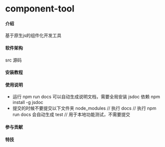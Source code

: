 # component-tool

#### 介绍
基于原生js的组件化开发工具

#### 软件架构
src 源码


#### 安装教程

#### 使用说明

* 运行 npm run docs 可以自动生成说明文档，需要全局安装 jsdoc 依赖
  npm install -g jsdoc
* 提交的时候不要提交以下文件夹
  node_modules // 执行
  docs // 执行 npm run docs 会自动生成
  test // 用于本地功能测试，不需要提交

#### 参与贡献

#### 特技